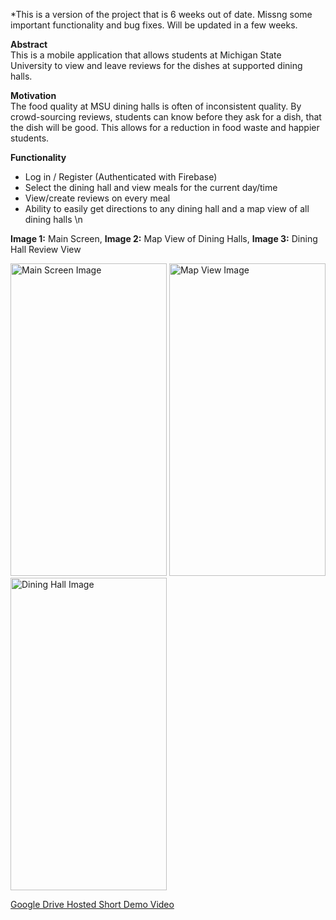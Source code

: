 *This is a version of the project that is 6 weeks out of date. Missng some important functionality and bug fixes. Will be updated in a few weeks.

**Abstract**\
This is a mobile application that allows students at Michigan State University to view and leave reviews for the dishes at supported dining halls.

**Motivation**\
The food quality at MSU dining halls is often of inconsistent quality. By crowd-sourcing reviews, students can know before they ask for a dish, that the dish will be good. This allows for a reduction in food waste and happier students.

**Functionality**
- Log in / Register (Authenticated with Firebase)
- Select the dining hall and view meals for the current day/time
- View/create reviews on every meal 
- Ability to easily get directions to any dining hall and a map view of all dining halls
\n


**Image 1:** Main Screen, **Image 2:** Map View of Dining Halls, **Image 3:** Dining Hall Review View
<!-- Main Screen Image -->
<img src="https://github.com/Ebarrett11/PalatePal/assets/38506899/057a3ed2-f91d-489e-8d40-349a59483621" alt="Main Screen Image" style="width: 250px; height: 500px;">

<!-- Map View Image -->
<img src="https://github.com/Ebarrett11/PalatePal/assets/38506899/7d2591ca-0a22-4617-8bb4-345992449fe0" alt="Map View Image" style="width: 250px; height: 500px;">

<!-- Dining Hall Image -->
<img src="https://github.com/Ebarrett11/PalatePal/assets/38506899/5b969e86-a5fe-42f4-a282-9af0865b3fc5" alt="Dining Hall Image" style="width: 250px; height: 500px;">



[Google Drive Hosted Short Demo Video](https://drive.google.com/file/d/11GG-GWh4X5JW7UplRV7_tdUppKPLXQtF/view?usp=sharing)


